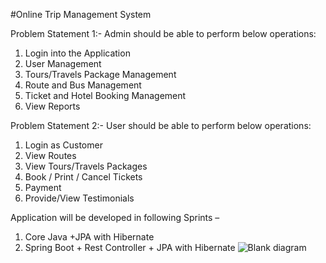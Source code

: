 #Online Trip Management System 
	
Problem Statement 1:- 
Admin should be able to perform below operations:
1.	 Login into the Application
2.	 User Management
3.	 Tours/Travels Package Management
4.	 Route and Bus Management
5.	 Ticket  and Hotel Booking Management
6.	 View Reports 

Problem Statement 2:-
User should  be able to perform below operations:  
1.	 Login as Customer
2.	 View Routes 
3.	 View  Tours/Travels  Packages
4.	 Book / Print / Cancel  Tickets
5.	 Payment  
6.	 Provide/View Testimonials 


Application will be developed in following Sprints –
1.	Core Java +JPA with Hibernate 
2.	Spring Boot + Rest Controller + JPA with Hibernate
![Blank diagram](https://user-images.githubusercontent.com/62950509/203727704-37f7baa5-4133-41b8-8235-746e9a909223.jpeg)
